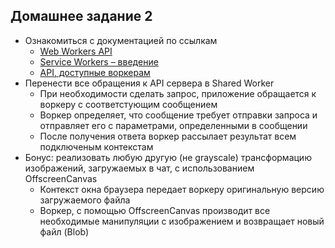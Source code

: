 ## Домашнее задание 2

- Ознакомиться с документацией по ссылкам
   - [Web Workers API](https://developer.mozilla.org/ru/docs/Web/API/Web_Workers_API)
   - [Service Workers – введение](http://bit.ly/service-workers-intro)
   - [API, доступные воркерам](http://bit.ly/api-in-worker)
- Перенести все обращения к API сервера в Shared Worker
   - При необходимости сделать запрос, приложение обращается к воркеру с соответстующим сообщением
   - Воркер определяет, что сообщение требует отправки запроса и отправляет его с параметрами, определенными в сообщении
   - После получения ответа воркер рассылает результат всем подключеным контекстам
- Бонус: реализовать любую другую (не grayscale) трансформацию изображений, загружаемых в чат, с использованием OffscreenCanvas
   - Контекст окна браузера передает воркеру оригинальную версию загружаемого файла
   - Воркер, с помощью OffscreenCanvas производит все необходимые манипуляции с изображением и возвращает новый файл (Blob)
